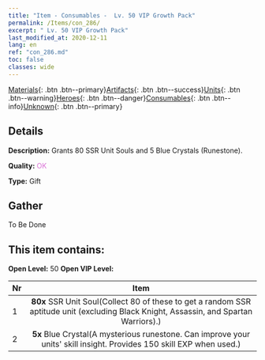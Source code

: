 ```yaml
---
title: "Item - Consumables -  Lv. 50 VIP Growth Pack"
permalink: /Items/con_286/
excerpt: " Lv. 50 VIP Growth Pack"
last_modified_at: 2020-12-11
lang: en
ref: "con_286.md"
toc: false
classes: wide
---
```

 [Materials](/Items/){: .btn .btn--primary}[Artifacts](/Items/Artifacts/){: .btn .btn--success}[Units](/Items/Units/){: .btn .btn--warning}[Heroes](/Items/Heroes/){: .btn .btn--danger}[Consumables](/Items/Consumables/){: .btn .btn--info}[Unknown](/Items/Unknown/){: .btn .btn--primary}

## Details
 **Description:** Grants 80 SSR Unit Souls and 5 Blue Crystals (Runestone).

 **Quality:** <span style="color: #DA70D6">OK</span>

 **Type:** Gift

## Gather

  To Be Done

## This item contains:

 **Open Level:** 50
 **Open VIP Level:** 

  | Nr |      Item    |
  |:---|:------------:|
  | 1 |  **80x** SSR Unit Soul(Collect 80 of these to get a random SSR aptitude unit (excluding Black Knight, Assassin, and Spartan Warriors).) | 
  | 2 |  **5x** Blue Crystal(A mysterious runestone. Can improve your units' skill insight. Provides 150 skill EXP when used.) | 
